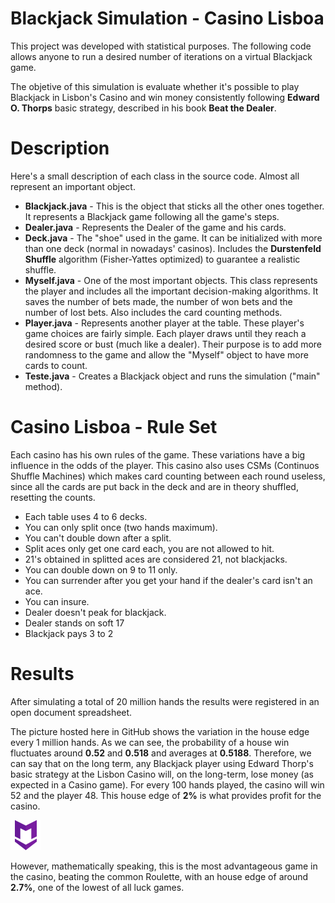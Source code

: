 # Blackjack Simulation - Casino Lisboa

This project was developed with statistical purposes. The following code allows anyone to run a desired number of iterations on a virtual Blackjack game.

The objetive of this simulation is evaluate whether it's possible to play Blackjack in Lisbon's Casino and win money consistently following **Edward O. Thorps** basic strategy, described in his book **Beat the Dealer**.

# Description

Here's a small description of each class in the source code. Almost all represent an important object.

  - **Blackjack.java** - This is the object that sticks all the other ones together. It represents a Blackjack game following all the game's steps.
  - **Dealer.java** - Represents the Dealer of the game and his cards.
  - **Deck.java** - The "shoe" used in the game. It can be initialized with more than one deck (normal in nowadays' casinos). Includes the **Durstenfeld Shuffle** algorithm (Fisher-Yattes optimized) to guarantee a realistic shuffle.
  - **Myself.java** - One of the most important objects. This class represents the player and includes all the important decision-making algorithms. It saves the number of bets made, the number of won bets and the number of lost bets. Also includes the card counting methods.
  - **Player.java** - Represents another player at the table. These player's game choices are fairly simple. Each player draws until they reach a desired score or bust (much like a dealer). Their purpose is to add more randomness to the game and allow the "Myself" object to have more cards to count.
  - **Teste.java** - Creates a Blackjack object and runs the simulation ("main" method).

# Casino Lisboa - Rule Set

Each casino has his own rules of the game. These variations have a big influence in the odds of the player. This casino also uses CSMs (Continuos Shuffle Machines) which makes card counting between each round useless, since all the cards are put back in the deck and are in theory shuffled, resetting the counts.

- Each table uses 4 to 6 decks.
- You can only split once (two hands maximum).
- You can't double down after a split.
- Split aces only get one card each, you are not allowed to hit.
- 21's obtained in splitted aces are considered 21, not blackjacks.
- You can double down on 9 to 11 only.
- You can surrender after you get your hand if the dealer's card isn't an ace.
- You can insure.
- Dealer doesn't peak for blackjack.
- Dealer stands on soft 17
- Blackjack pays 3 to 2

# Results

After simulating a total of 20 million hands the results were registered in an open document spreadsheet. 

The picture hosted here in GitHub shows the variation in the house edge every 1 million hands. As we can see, the probability of a house win fluctuates around **0.52** and **0.518** and averages at **0.5188**. Therefore, we can say that on the long term, any Blackjack player using Edward Thorp's basic strategy at the Lisbon Casino will, on the long-term, lose money (as expected in a Casino game). For every 100 hands played, the casino will win 52 and the player 48. This house edge of **2%** is what provides profit for the casino.

![alt text](https://github.com/adam-p/markdown-here/raw/master/src/common/images/icon48.png "House Advantage")

However, mathematically speaking, this is the most advantageous game in the casino, beating the common Roulette, with an house edge of around **2.7%**, one of the lowest of all luck games.